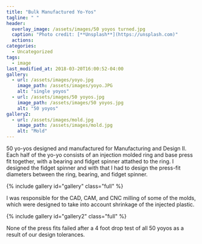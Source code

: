 ```yaml
---
title: "Bulk Manufactured Yo-Yos"
tagline: " "
header:
  overlay_image: /assets/images/50 yoyos turned.jpg
  caption: "Photo credit: [**Unsplash**](https://unsplash.com)"
  actions:
categories:
  - Uncategorized
tags:
  - image
last_modified_at: 2018-03-20T16:00:52-04:00
gallery:
  - url: /assets/images/yoyo.jpg
    image_path: /assets/images/yoyo.JPG
    alt: "single yoyos"
  - url: /assets/images/50 yoyos.jpg
    image_path: /assets/images/50 yoyos.jpg
    alt: "50 yoyos"
gallery2:
  - url: /assets/images/mold.jpg
    image_path: /assets/images/mold.jpg
    alt: "Mold" 
---
```


50 yo-yos designed and manufactured for Manufacturing and Design II. Each half of the yo-yo consists of an injection molded ring and base press fit together, with a bearing and fidget spinner attathed to the ring. I designed the fidget spinner and with that I had to design the press-fit diameters between the ring, bearing, and fidget spinner.

{% include gallery id="gallery" class="full" %}

I was responsible for the CAD, CAM, and CNC milling of some of the molds, which were designed to take into account shrinkage of the injected plastic.

{% include gallery id="gallery2" class="full" %}

None of the press fits failed after a 4 foot drop test of all 50 yoyos as a result of our design tolerances.



